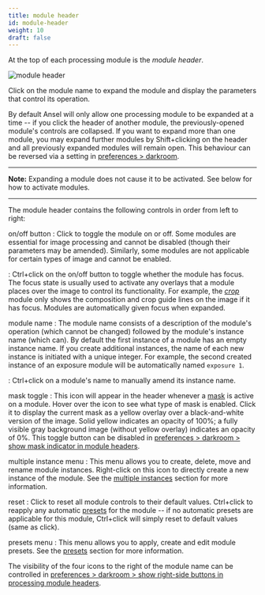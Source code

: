 ```yaml
---
title: module header
id: module-header
weight: 10
draft: false
---
```


At the top of each processing module is the _module header_.

![module header](./module-header/module-header.png#w33)

Click on the module name to expand the module and display the parameters that control its operation.

By default Ansel will only allow one processing module to be expanded at a time -- if you click the header of another module, the previously-opened module's controls are collapsed. If you want to expand more than one module, you may expand further modules by Shift+clicking on the header and all previously expanded modules will remain open. This behaviour can be reversed via a setting in [preferences > darkroom](../../../preferences-settings/darkroom.md).

---

**Note:** Expanding a module does not cause it to be activated. See below for how to activate modules.

---

The module header contains the following controls in order from left to right:

on/off button
: Click to toggle the module on or off. Some modules are essential for image processing and cannot be disabled (though their parameters may be amended). Similarly, some modules are not applicable for certain types of image and cannot be enabled.

: Ctrl+click on the on/off button to toggle whether the module has focus. The focus state is usually used to activate any overlays that a module places over the image to control its functionality. For example, the [_crop_](../../../module-reference/processing-modules/crop.md) module only shows the composition and crop guide lines on the image if it has focus. Modules are automatically given focus when expanded.

module name
: The module name consists of a description of the module's operation (which cannot be changed) followed by the module's instance name (which can). By default the first instance of a module has an empty instance name. If you create additional instances, the name of each new instance is initiated with a unique integer. For example, the second created instance of an exposure module will be automatically named `exposure 1`.

: Ctrl+click on a module's name to manually amend its instance name.

mask toggle
: This icon will appear in the header whenever a [mask](../masking-and-blending/masks/_index.md) is active on a module. Hover over the icon to see what type of mask is enabled. Click it to display the current mask as a yellow overlay over a black-and-white version of the image. Solid yellow indicates an opacity of 100%; a fully visible gray background image (without yellow overlay) indicates an opacity of 0%. This toggle button can be disabled in [preferences > darkroom > show mask indicator in module headers](../../preferences-settings/darkroom.md#modules).

multiple instance menu
: This menu allows you to create, delete, move and rename module instances. Right-click on this icon to directly create a new instance of the module. See the [multiple instances](./multiple-instances.md) section for more information.

reset
: Click to reset all module controls to their default values. Ctrl+click to reapply any automatic [presets](./presets.md) for the module -- if no automatic presets are applicable for this module, Ctrl+click will simply reset to default values (same as click).

presets menu
: This menu allows you to apply, create and edit module presets. See the [presets](./presets.md) section for more information.

The visibility of the four icons to the right of the module name can be controlled in [preferences > darkroom > show right-side buttons in processing module headers](../../preferences-settings/darkroom.md#modules).
